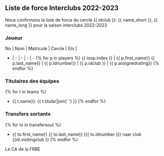 ## Liste de force Interclubs 2022-2023

Nous confirmons la liste de force du cercle {{ idclub }}: {{ name_short }}, {{ name_long }} pour la saison interclubs 2022-2023

### Joueur

 No | Nom | Matricule | Cercle | Elo |
 -  | - | - | - | -
{% for p in players %}
{{ loop.index }} | {{ p.first_name}} {{ p.last_name}} |  {{ p.idnumber}} | {{ p.idclub }} | {{ p.assignedrating}}
{% endfor %}

### Titulaires des équipes
 
{% for t in teams %}
 - {{ t.name}}: {{ t.titular|join(' ') }}
{% endfor %}

### Transfers sortants

{% for to in transfersout %}
 - {{ to.first_name}} {{ to.last_name}} ({{ to.idnumber }}) naar club {{id.visitingclub }}
{% endfor %}

Le CA de la FRBE
